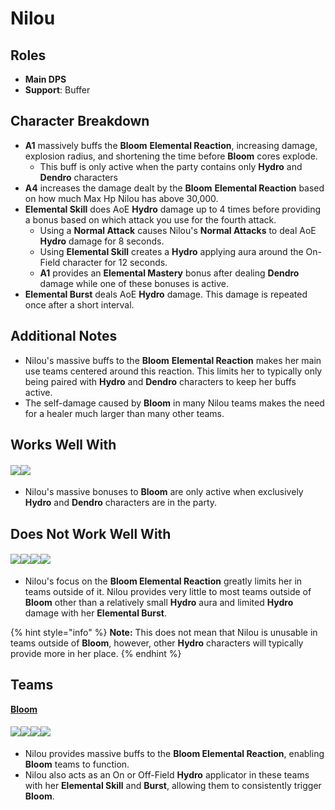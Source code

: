 # Nilou

## **Roles**

* **Main DPS**
* **Support**: Buffer

## **Character Breakdown**

* **A1** massively buffs the **Bloom** **Elemental Reaction**, increasing damage, explosion radius, and shortening the time before **Bloom** cores explode.
  * This buff is only active when the party contains only **Hydro** and **Dendro** characters
* **A4** increases the damage dealt by the **Bloom** **Elemental Reaction** based on how much Max Hp Nilou has above 30,000.
* **Elemental Skill** does AoE **Hydro** damage up to 4 times before providing a bonus based on which attack you use for the fourth attack.
  * Using a **Normal Attack** causes Nilou's **Normal Attacks** to deal AoE **Hydro** damage for 8 seconds.
  * Using **Elemental Skill** creates a **Hydro** applying aura around the On-Field character for 12 seconds.
  * **A1** provides an **Elemental Mastery** bonus after dealing **Dendro** damage while one of these bonuses is active.
* **Elemental Burst** deals AoE **Hydro** damage. This damage is repeated once after a short interval.

## **Additional Notes**

* Nilou's massive buffs to the **Bloom** **Elemental Reaction** makes her main use teams centered around this reaction. This limits her to typically only being paired with **Hydro** and **Dendro** characters to keep her buffs active.
* The self-damage caused by **Bloom** in many Nilou teams makes the need for a healer much larger than many other teams.

## **Works Well With**

#### ![](../../.gitbook/assets/ui\_icon\_hydro.webp)![](../../.gitbook/assets/ui\_icon\_dendro.webp)

* Nilou's massive bonuses to **Bloom** are only active when exclusively **Hydro** and **Dendro** characters are in the party.

## **Does Not Work Well With**

#### ![](../../.gitbook/assets/ui\_icon\_anemo.webp)![](../../.gitbook/assets/ui\_icon\_electro.webp)![](../../.gitbook/assets/ui\_icon\_cryo.webp)![](../../.gitbook/assets/ui\_icon\_geo.webp)

* Nilou's focus on the **Bloom Elemental Reaction** greatly limits her in teams outside of it. Nilou provides very little to most teams outside of **Bloom** other than a relatively small **Hydro** aura and limited **Hydro** damage with her **Elemental Burst**.

{% hint style="info" %}
**Note:** This does not mean that Nilou is unusable in teams outside of **Bloom**, however, other **Hydro** characters will typically provide more in her place.
{% endhint %}

## **Teams**

[**Bloom**](../../teams/anemo-1.md)

#### ![](../../.gitbook/assets/ui\_avataricon\_nilou.png)![](../../.gitbook/assets/ui\_avataricon\_kokomi.png)![](../../.gitbook/assets/ui\_avataricon\_collei.png)![](../../.gitbook/assets/ui\_avataricon\_traveler\_dendro.png)

* Nilou provides massive buffs to the **Bloom Elemental Reaction**, enabling **Bloom** teams to function.
* Nilou also acts as an On or Off-Field **Hydro** applicator in these teams with her **Elemental Skill** and **Burst**, allowing them to consistently trigger **Bloom**.
